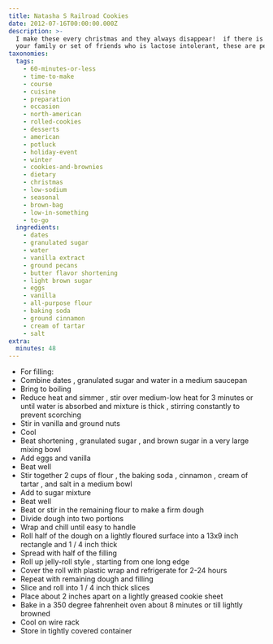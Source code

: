```yaml
---
title: Natasha S Railroad Cookies
date: 2012-07-16T00:00:00.000Z
description: >-
  I make these every christmas and they always disappear!  if there is anyone in
  your family or set of friends who is lactose intolerant, these are perfect.
taxonomies:
  tags:
    - 60-minutes-or-less
    - time-to-make
    - course
    - cuisine
    - preparation
    - occasion
    - north-american
    - rolled-cookies
    - desserts
    - american
    - potluck
    - holiday-event
    - winter
    - cookies-and-brownies
    - dietary
    - christmas
    - low-sodium
    - seasonal
    - brown-bag
    - low-in-something
    - to-go
  ingredients:
    - dates
    - granulated sugar
    - water
    - vanilla extract
    - ground pecans
    - butter flavor shortening
    - light brown sugar
    - eggs
    - vanilla
    - all-purpose flour
    - baking soda
    - ground cinnamon
    - cream of tartar
    - salt
extra:
  minutes: 48
---
```

 - For filling:
 - Combine dates , granulated sugar and water in a medium saucepan
 - Bring to boiling
 - Reduce heat and simmer , stir over medium-low heat for 3 minutes or until water is absorbed and mixture is thick , stirring constantly to prevent scorching
 - Stir in vanilla and ground nuts
 - Cool
 - Beat shortening , granulated sugar , and brown sugar in a very large mixing bowl
 - Add eggs and vanilla
 - Beat well
 - Stir together 2 cups of flour , the baking soda , cinnamon , cream of tartar , and salt in a medium bowl
 - Add to sugar mixture
 - Beat well
 - Beat or stir in the remaining flour to make a firm dough
 - Divide dough into two portions
 - Wrap and chill until easy to handle
 - Roll half of the dough on a lightly floured surface into a 13x9 inch rectangle and 1 / 4 inch thick
 - Spread with half of the filling
 - Roll up jelly-roll style , starting from one long edge
 - Cover the roll with plastic wrap and refrigerate for 2-24 hours
 - Repeat with remaining dough and filling
 - Slice and roll into 1 / 4 inch thick slices
 - Place about 2 inches apart on a lightly greased cookie sheet
 - Bake in a 350 degree fahrenheit oven about 8 minutes or till lightly browned
 - Cool on wire rack
 - Store in tightly covered container
